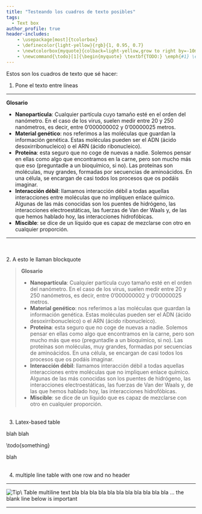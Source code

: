 ```yaml
---
title: "Testeando los cuadros de texto posibles"
tags:
  - Text box
author_profile: true
header-includes:
    - \usepackage[most]{tcolorbox}
    - \definecolor{light-yellow}{rgb}{1, 0.95, 0.7}
    - \newtcolorbox{myquote}{colback=light-yellow,grow to right by=-10mm,grow to left by=-10mm, boxrule=0pt,boxsep=0pt,breakable}
    - \newcommand{\todo}[1]{\begin{myquote} \textbf{TODO:} \emph{#1} \end{myquote}}
---
```


Estos son los cuadros de texto que sé hacer:
1. Pone el texto entre líneas

 ---
**Glosario**


* **Nanopartícula**: Cualquier partícula cuyo tamaño esté en el orden del nanómetro. En el caso de los virus, suelen medir entre 20 y 
250 nanómetros, es decir, entre 0’000000002 y 0’00000025 metros.
* **Material genético**: nos referimos a las moléculas que guardan la información genética. Estas moléculas pueden ser el ADN 
(ácido desoxirribonucleico) o el ARN (ácido ribonucleico). 
* **Proteína**: esta seguro que no coge de nuevas a nadie. Solemos pensar en ellas como algo que encontramos en la carne, pero 
son mucho más que eso (preguntadle a un bioquímico, si no). Las proteínas son moléculas, muy grandes, formadas por secuencias de 
aminoácidos. En una célula, se encargan de casi todos los procesos que os podáis imaginar.
* **Interacción débil**: llamamos interacción débil a todas aquellas interacciones entre moléculas que no impliquen enlace químico. 
Algunas de las más conocidas son los puentes de hidrógeno, las interacciones electroestáticas, las fuerzas de Van der Waals y, de 
las que hemos hablado hoy, las interacciones hidrofóbicas. 
* **Miscible**: se dice de un líquido que es capaz de mezclarse con otro en cualquier proporción. 

---
&nbsp;  
&nbsp;  
2. A esto le llaman blockquote

> **Glosario**
> 
> 
> * **Nanopartícula**: Cualquier partícula cuyo tamaño esté en el orden del nanómetro. En el caso de los virus, suelen medir entre 20 y 
> 250 nanómetros, es decir, entre 0’000000002 y 0’00000025 metros.
> * **Material genético**: nos referimos a las moléculas que guardan la información genética. Estas moléculas pueden ser el ADN 
> (ácido desoxirribonucleico) o el ARN (ácido ribonucleico). 
> * **Proteína**: esta seguro que no coge de nuevas a nadie. Solemos pensar en ellas como algo que encontramos en la carne, pero 
> son mucho más que eso (preguntadle a un bioquímico, si no). Las proteínas son moléculas, muy grandes, formadas por secuencias de 
> aminoácidos. En una célula, se encargan de casi todos los procesos que os podáis imaginar.
> * **Interacción débil**: llamamos interacción débil a todas aquellas interacciones entre moléculas que no impliquen enlace químico. 
> Algunas de las más conocidas son los puentes de hidrógeno, las interacciones electroestáticas, las fuerzas de Van der Waals y, de 
> las que hemos hablado hoy, las interacciones hidrofóbicas. 
> * **Miscible**: se dice de un líquido que es capaz de mezclarse con otro en cualquier proporción.

&nbsp;  
&nbsp; 
3. Latex-based table


blah blah

\todo{something}

blah

&nbsp;  
&nbsp;
4. multiple line table with one row and no header
----------------------- ------------------------------------
![Tip](images/tip.png)\ Table multiline text bla bla bla bla
                        bla bla bla bla bla bla bla ... the
                        blank line below is important 

----------------------------------------------------------------
